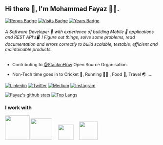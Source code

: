 ## Hi there 👋, I'm Mohammad Fayaz 🧑‍💻.

[![Repos Badge](https://badges.pufler.dev/repos/fayaz07)](https://badges.pufler.dev) [![Visits Badge](https://badges.pufler.dev/visits/fayaz07/fayaz07)](https://badges.pufler.dev) [![Years Badge](https://badges.pufler.dev/years/fayaz07)](https://badges.pufler.dev)

###### A Software Developer 🚀 with experience of building Mobile 📱 applications and REST API's🖥. I Figure out things, solve some problems, read documentation and errors correctly to build scalable, testable, efficient and maintainable products. 


* Contributing to [@StackinFlow](https://github.com/stackinflow) Open Source Organisation.

* Non-Tech time goes in to  Cricket 🏏, Running 🏃‍♂️ , Food 🍜, Travel 🌏 ....


[![Linkedin](https://img.shields.io/badge/LinkedIn-blue.svg?style=for-the-badge&logo=linkedin)](https://www.linkedin.com/in/fayaz07/)
[![Twitter](https://img.shields.io/badge/Twitter-skyblue.svg?style=for-the-badge&logo=twitter)](https://twitter.com/fayaz7_)
[![Medium](https://img.shields.io/badge/medium-black.svg?style=for-the-badge&logo=medium)](https://medium.com/@fayaz07)
[![Instagram](https://img.shields.io/badge/Instagram-gray.svg?style=for-the-badge&logo=instagram)](https://www.instagram.com/fayaz_7_/)

[![Fayaz's github stats](https://github-readme-stats.vercel.app/api?username=fayaz07&count_private=true&show_icons=true)](https://github.com/fayaz07/)  [![Top Langs](https://github-readme-stats.vercel.app/api/top-langs/?username=fayaz07&layout=compact&count_private=true)](https://github.com/fayaz07/)

### I work with

<img src="https://storage.googleapis.com/gweb-uniblog-publish-prod/images/Android_symbol_green_2.max-1500x1500.png" height="80px"/> <img src="https://webassets.mongodb.com/_com_assets/cms/mongodb_logo1-76twgcu2dm.png" height="70px"/>  &nbsp; &nbsp;  <img src="https://flutter.dev/assets/flutter-lockup-1caf6476beed76adec3c477586da54de6b552b2f42108ec5bc68dc63bae2df75.png" height="50px"/> &nbsp; &nbsp; <img src="https://upload.wikimedia.org/wikipedia/commons/thumb/d/d9/Node.js_logo.svg/1200px-Node.js_logo.svg.png" height="60px" />  

<!--
<img src="https://cdn-media-1.freecodecamp.org/images/0*CPTNvq87xG-sUGdx.png" height="80px"/> <img src="https://jwt.io/img/logo-asset.svg" height="70px"/>
-->
